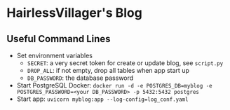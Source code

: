 # HairlessVillager's Blog

## Useful Command Lines

- Set environment variables
  - `SECRET`: a very secret token for create or update blog, see `script.py`
  - `DROP_ALL`: if not empty, drop all tables when app start up
  - `DB_PASSWORD`: the database password
- Start PostgreSQL Docker: `docker run -d -e POSTGRES_DB=myblog -e POSTGRES_PASSWORD=<your DB_PASSWORD> -p 5432:5432 postgres`
- Start app: `uvicorn myblog:app --log-config=log_conf.yaml`
